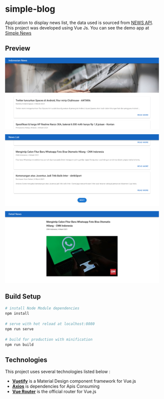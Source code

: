 # simple-blog

Application to display news list, the data used is sourced from [NEWS API](https://newsapi.org/s/indonesia-news-api). This project was developed using Vue Js. You can see the demo app at [Simple News](https://simple-news-id.netlify.app/)


## Preview
![page1](./Preview1.PNG)

![page2](./Preview2.PNG)

![page3](./Preview3.PNG)


## Build Setup

``` bash
# install Node Module dependencies
npm install

# serve with hot reload at localhost:8080
npm run serve

# build for production with minification
npm run build
```


## Technologies
This project uses several technologies listed below :

- **[Vuetify](https://vuetifyjs.com/en/)** is a Material Design component framework for Vue.js
- **[Axios](https://github.com/axios/axios)** is dependencies for Apis Consuming
- **[Vue Router](https://router.vuejs.org/)** is the official router for Vue.js
